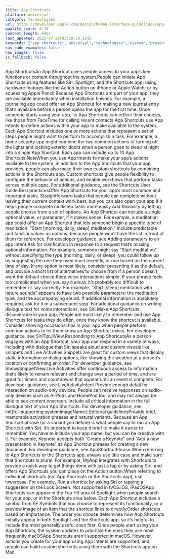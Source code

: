```yaml
---
title: App Shortcuts
platform: universal
category: technologies
url: https://developer.apple.com/design/human-interface-guidelines/app-shortcuts
quality_score: 0.39
content_length: 6454
last_updated: 2025-07-20T03:10:59.124Z
keywords: ["app shortcuts","universal","technologies","system","presentation"]
has_code_examples: false
has_images: false
is_fallback: false
---
```


App ShortcutsAn App Shortcut gives people access to your app’s key functions or content throughout the system.People can initiate App Shortcuts using features like Siri, Spotlight, and the Shortcuts app; using hardware features like the Action button on iPhone or Apple Watch; or by squeezing Apple Pencil.Because App Shortcuts are part of your app, they are available immediately when installation finishes. For example, a journaling app could offer an App Shortcut for making a new journal entry that’s available before a person opens the app for the first time. Once someone starts using your app, its App Shortcuts can reflect their choices, like those from FaceTime for calling recent contacts.App Shortcuts use App Intents to define actions within your app to make available to the system. Each App Shortcut includes one or more actions that represent a set of steps people might want to perform to accomplish a task. For example, a home security app might combine the two common actions of turning off the lights and locking exterior doors when a person goes to sleep at night into a single App Shortcut. Each app can include up to 10 App Shortcuts.NoteWhen you use App Intents to make your app’s actions available to the system, in addition to the App Shortcuts that your app provides, people can also make their own custom shortcuts by combining actions in the Shortcuts app. Custom shortcuts give people flexibility to configure the behavior of actions, and enable workflows that perform tasks across multiple apps. For additional guidance, see the Shortcuts User Guide.Best practicesOffer App Shortcuts for your app’s most common and important tasks. Straightforward tasks that people can complete without leaving their current context work best, but you can also open your app if it helps people complete multistep tasks more easily.Add flexibility by letting people choose from a set of options. An App Shortcut can include a single optional value, or parameter, if it makes sense. For example, a meditation app could offer an App Shortcut that lets someone begin a specific type of meditation: “Start \[morning, daily, sleep\] meditation.” Include predictable and familiar values as options, because people won’t have the list in front of them for reference. For developer guidance, see Adding parameters to an app intent.Ask for clarification in response to a request that’s missing optional information. For example, someone might say “Start meditation” without specifying the type (morning, daily, or sleep); you could follow up by suggesting the one they used most recently, or one based on the current time of day. If one option is most likely, consider presenting it as the default, and provide a short list of alternatives to choose from if a person doesn’t want the default choice.Keep voice interactions simple. If your phrase feels too complicated when you say it aloud, it’s probably too difficult to remember or say correctly. For example, “Start \[sleep\] meditation with nature sounds” appears to have two possible parameters: the meditation type, and the accompanying sound. If additional information is absolutely required, ask for it in a subsequent step. For additional guidance on writing dialogue text for voice interactions, see Siri.Make App Shortcuts discoverable in your app. People are most likely to remember and use App Shortcuts for tasks they do often, once they know the shortcut is available. Consider showing occasional tips in your app when people perform common actions to let them know an App Shortcut exists. For developer guidance, see SiriTipUIView.Responding to App ShortcutsAs a person engages with an App Shortcut, your app can respond in a variety of ways, including with dialogue that Siri speaks aloud and custom visuals like snippets and Live Activities.Snippets are great for custom views that display static information or dialog options, like showing the weather at a person’s location or confirming an order. For developer guidance, see ShowsSnippetView.Live Activities offer continuous access to information that’s likely to remain relevant and change over a period of time, and are great for timers and countdowns that appear until an event is complete. For developer guidance, see LiveActivityIntent.Provide enough detail for interaction on audio-only devices. People can receive responses on audio-only devices such as AirPods and HomePod too, and may not always be able to see content onscreen. Include all critical information in the full dialogue text of your App Shortcuts. For developer guidance, see init(full:supporting:systemImageName:).Editorial guidelinesProvide brief, memorable activation phrases and natural variants. Because an App Shortcut phrase (or a variant you define) is what people say to run an App Shortcut with Siri, it’s important to keep it brief to make it easier to remember. You have to include your app name, but you can be creative with it. For example, Keynote accepts both “Create a Keynote” and “Add a new presentation in Keynote” as App Shortcut phrases for creating a new document. For developer guidance, see AppShortcutPhrase.When referring to App Shortcuts or the Shortcuts app, always use title case and make sure that Shortcuts is plural. For example, MyApp integrates with Shortcuts to provide a quick way to get things done with just a tap or by asking Siri, and offers App Shortcuts you can place on the Action button.When referring to individual shortcuts (not App Shortcuts or the Shortcuts app), use lowercase. For example, Run a shortcut by asking Siri or tapping a suggestion on the Lock Screen. Not supported in tvOS.iOS, iPadOSApp Shortcuts can appear in the Top Hit area of Spotlight when people search for your app, or in the Shortcuts area below. Each App Shortcut includes a symbol from SF Symbols that you choose to represent its functionality, or a preview image of an item that the shortcut links to directly.Order shortcuts based on importance. The order you choose determines how App Shortcuts initially appear in both Spotlight and the Shortcuts app, so it’s helpful to include the most generally useful ones first. Once people start using your App Shortcuts, the system updates to prioritize the ones they use most frequently.macOSApp Shortcuts aren’t supported in macOS. However, actions you create for your app using App Intents are supported, and people can build custom shortcuts using them with the Shortcuts app on Mac.